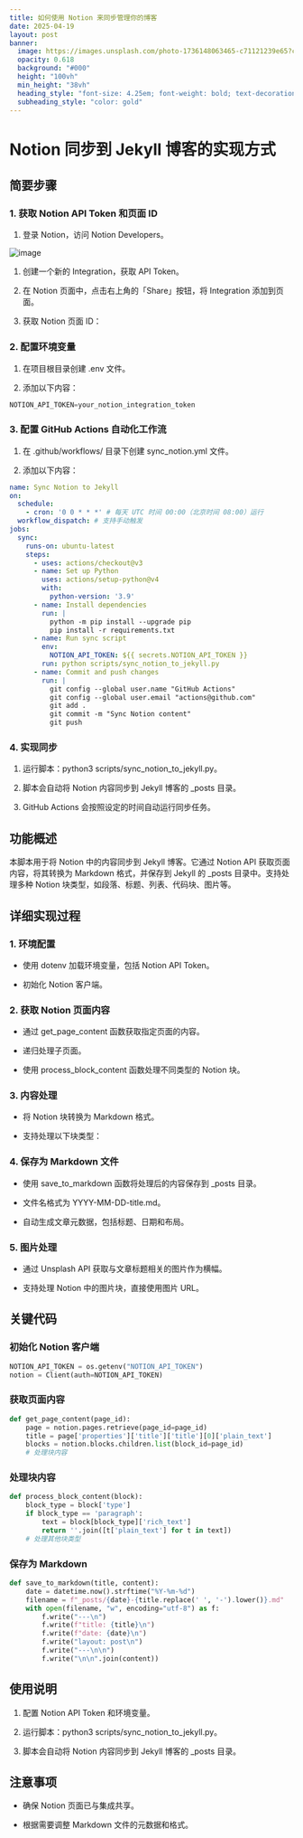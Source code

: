 ```yaml
---
title: 如何使用 Notion 来同步管理你的博客
date: 2025-04-19
layout: post
banner:
  image: https://images.unsplash.com/photo-1736148063465-c71121239e65?crop=entropy&cs=tinysrgb&fit=max&fm=jpg&ixid=M3w2OTIwMzJ8MHwxfHJhbmRvbXx8fHx8fHx8fDE3NDUwODcxNDN8&ixlib=rb-4.0.3&q=80&w=1080
  opacity: 0.618
  background: "#000"
  height: "100vh"
  min_height: "38vh"
  heading_style: "font-size: 4.25em; font-weight: bold; text-decoration: underline"
  subheading_style: "color: gold"
---
```


# Notion 同步到 Jekyll 博客的实现方式

## 简要步骤

### 1. 获取 Notion API Token 和页面 ID

1. 登录 Notion，访问 Notion Developers。

![image](https://prod-files-secure.s3.us-west-2.amazonaws.com/a7a0cc5a-89b9-4cda-8686-1fba0ca52f40/d19c1afe-dea5-4312-9333-786b0ba83054/image.png?X-Amz-Algorithm=AWS4-HMAC-SHA256&X-Amz-Content-Sha256=UNSIGNED-PAYLOAD&X-Amz-Credential=ASIAZI2LB466ZMICTKHR%2F20250419%2Fus-west-2%2Fs3%2Faws4_request&X-Amz-Date=20250419T182543Z&X-Amz-Expires=3600&X-Amz-Security-Token=IQoJb3JpZ2luX2VjEAkaCXVzLXdlc3QtMiJHMEUCIGDQQ3Ie8riFd3M00JvG8T1%2Fx6tql%2B0D7KvvOKHFBXqqAiEAyHbRF97u6AzC68XIFfFMBAuJjEdmDvmE2U8BeKg8daAqiAQIkv%2F%2F%2F%2F%2F%2F%2F%2F%2F%2FARAAGgw2Mzc0MjMxODM4MDUiDOTpoHaJ5IQ87p0kjSrcA%2FOP%2FltVI7BpPFSdbq%2B6cTiWDjH3NFVQRJyYvWVTaewxM4uvLyJwMhw%2B73nQu9iab1j1%2B4VuqD91ILjlNKo21ni%2B5YmlKj8QtW7NlkznVz8JlpR%2FGdyHKP9QZy%2BP6440FIgrVX9%2BhGnT9S%2FLm08DN6v3uJsg4uFZHvKavSgGdthWL0%2F1hDgtzyMiLU681K%2Bmit5d0TKGVDgk2TIZhb3%2B97%2Bt3NOcfKJqDkFdLbguKYaV1%2FObNx3SXXpNkFxMOpfT0lt6loY%2B18J1c%2FlxuFuYaP4HY6lHXtAseahadfXL1SqN2j3awv2W555AbR4wTgeWledUp4Fi1tNgcjL1TOW%2FisKn%2FlUyUjwXALbyWYcXSnHSjkPBnwUoOVzzv0g%2F93zGiPotlDJrpoIrVpXZA%2B5%2BQofJ9uUG2STuGMF5aeIezBmrgvGKk63eM1Txeuh2YAZxf6KWIOQN%2BXapGfumhbLm4r%2BRNdQD%2B20BMqq0qTAO3LdGgbg%2FRMv92gJZOCCnvSp7IK2pV1rplMuNHwcJ%2FW2SqLHGPTgxKHoyUXTfU3%2F%2B6q1qhuuSn%2FtMZER74GFLF0xQLyvTEe5oCRCeNkRE94mEcKLIG1BqXof9Igcdz75vt2wb9HyOlQrDMMIeWb6uMJugj8AGOqUBHpo4jFIPWW930pH5uI%2BQTBRuX9yjpkIzyCFmwoD77dSoJh3saFQil%2FZNz0MrWvD%2FGOnqnu9DLJXzxN%2FY8dgl2HPKVR13iw7d5aOjsxyeV8gzmRWC3cjjEsQuVbKHjpJLYWI4CmneLlvVa4%2BHF9RYypUtOQRRu6C1fzPNegVA%2Fv6FMIyExXFvWkg%2BSl%2FLXpLbSAK%2FYRrrxgzaauxYlFnNqiVUFd4Y&X-Amz-Signature=c687e01939863ac4ca4e33ece85bda0ab9f27c1ef0b3746399a64e6083c18618&X-Amz-SignedHeaders=host&x-id=GetObject)

1. 创建一个新的 Integration，获取 API Token。

1. 在 Notion 页面中，点击右上角的「Share」按钮，将 Integration 添加到页面。

1. 获取 Notion 页面 ID：


### 2. 配置环境变量

1. 在项目根目录创建 .env 文件。

1. 添加以下内容：

```javascript
NOTION_API_TOKEN=your_notion_integration_token
```

### 3. 配置 GitHub Actions 自动化工作流

1. 在 .github/workflows/ 目录下创建 sync_notion.yml 文件。

1. 添加以下内容：

```yaml
name: Sync Notion to Jekyll
on:
  schedule:
    - cron: '0 0 * * *' # 每天 UTC 时间 00:00（北京时间 08:00）运行
  workflow_dispatch: # 支持手动触发
jobs:
  sync:
    runs-on: ubuntu-latest
    steps:
      - uses: actions/checkout@v3
      - name: Set up Python
        uses: actions/setup-python@v4
        with:
          python-version: '3.9'
      - name: Install dependencies
        run: |
          python -m pip install --upgrade pip
          pip install -r requirements.txt
      - name: Run sync script
        env:
          NOTION_API_TOKEN: ${{ secrets.NOTION_API_TOKEN }}
        run: python scripts/sync_notion_to_jekyll.py
      - name: Commit and push changes
        run: |
          git config --global user.name "GitHub Actions"
          git config --global user.email "actions@github.com"
          git add .
          git commit -m "Sync Notion content"
          git push
```

### 4. 实现同步

1. 运行脚本：python3 scripts/sync_notion_to_jekyll.py。

1. 脚本会自动将 Notion 内容同步到 Jekyll 博客的 _posts 目录。

1. GitHub Actions 会按照设定的时间自动运行同步任务。

## 功能概述

本脚本用于将 Notion 中的内容同步到 Jekyll 博客。它通过 Notion API 获取页面内容，将其转换为 Markdown 格式，并保存到 Jekyll 的 _posts 目录中。支持处理多种 Notion 块类型，如段落、标题、列表、代码块、图片等。

## 详细实现过程

### 1. 环境配置

- 使用 dotenv 加载环境变量，包括 Notion API Token。

- 初始化 Notion 客户端。

### 2. 获取 Notion 页面内容

- 通过 get_page_content 函数获取指定页面的内容。

- 递归处理子页面。

- 使用 process_block_content 函数处理不同类型的 Notion 块。

### 3. 内容处理

- 将 Notion 块转换为 Markdown 格式。

- 支持处理以下块类型：


### 4. 保存为 Markdown 文件

- 使用 save_to_markdown 函数将处理后的内容保存到 _posts 目录。

- 文件名格式为 YYYY-MM-DD-title.md。

- 自动生成文章元数据，包括标题、日期和布局。

### 5. 图片处理

- 通过 Unsplash API 获取与文章标题相关的图片作为横幅。

- 支持处理 Notion 中的图片块，直接使用图片 URL。

## 关键代码

### 初始化 Notion 客户端

```python
NOTION_API_TOKEN = os.getenv("NOTION_API_TOKEN")
notion = Client(auth=NOTION_API_TOKEN)
```

### 获取页面内容

```python
def get_page_content(page_id):
    page = notion.pages.retrieve(page_id=page_id)
    title = page['properties']['title']['title'][0]['plain_text']
    blocks = notion.blocks.children.list(block_id=page_id)
    # 处理块内容
```

### 处理块内容

```python
def process_block_content(block):
    block_type = block['type']
    if block_type == 'paragraph':
        text = block[block_type]['rich_text']
        return ''.join([t['plain_text'] for t in text])
    # 处理其他块类型
```

### 保存为 Markdown

```python
def save_to_markdown(title, content):
    date = datetime.now().strftime("%Y-%m-%d")
    filename = f"_posts/{date}-{title.replace(' ', '-').lower()}.md"
    with open(filename, "w", encoding="utf-8") as f:
        f.write("---\n")
        f.write(f"title: {title}\n")
        f.write(f"date: {date}\n")
        f.write("layout: post\n")
        f.write("---\n\n")
        f.write("\n\n".join(content))
```

## 使用说明

1. 配置 Notion API Token 和环境变量。

1. 运行脚本：python3 scripts/sync_notion_to_jekyll.py。

1. 脚本会自动将 Notion 内容同步到 Jekyll 博客的 _posts 目录。

## 注意事项

- 确保 Notion 页面已与集成共享。

- 根据需要调整 Markdown 文件的元数据和格式。